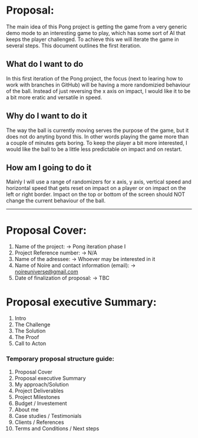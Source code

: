 # Proposal:
The main idea of this Pong project is getting the game from a very generic demo mode to an interesting game to play,
which has some sort of AI that keeps the player challenged. To achieve this we will iterate the game in several steps.
This document outlines the first iteration.

## What do I want to do
In this first iteration of the Pong project, the focus (next to learing how to work with branches in GitHub) will be having
a more randomizied behaviour of the ball. Instead of just reversing the x axis on impact, I would like it to be a bit more
eratic and versatile in speed.

## Why do I want to do it
The way the ball is currently moving serves the purpose of the game, but it does not do anyting byond this. In other words
playing the game more than a couple of minutes gets boring. To keep the player a bit more interested, I would like the ball
to be a little less predictable on impact and on restart.

## How am I going to do it
Mainly I will use a range of randomizers for x axis, y axis, vertical speed and horizontal speed that gets reset on impact
on a player or on impact on the left or right border. Impact on the top or bottom of the screen should NOT change the 
current behaviour of the ball.


-------------------------------------------------------
# Proposal Cover:
1. Name of the project: -> Pong iteration phase I
2. Project Reference number: -> N/A
3. Name of the adressee: -> Whoever may be interested in it
4. Name of Noire and contact information (email): -> noireuniverse@gmail.com
5. Date of finalization of proposal: -> TBC

# Proposal executive Summary:
1. Intro
2. The Challenge
3. The Solution
4. The Proof
5. Call to Acton

### Temporary proposal structure guide:
1. Proposal Cover
2. Proposal executive Summary
3. My approach/Solution
4. Project Deliverables
5. Project Milestones
6. Budget / Investement
7. About me
8. Case studies / Testimonials
9. Clients / References
10. Terms and Conditions / Next steps
